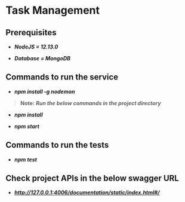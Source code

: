 # Task Management


## Prerequisites

*  ***NodeJS = 12.13.0***

*  ***Database = MongoDB***
 

## Commands to run the service 

*  ***npm install -g nodemon***  


>  **Note:**  ***Run the below commands in the project directory***

*  ***npm install***

*  ***npm start***
  

## Commands to run the tests 

*  ***npm test***
  

## Check project APIs in the below swagger URL

*  ***http://127.0.0.1:4006/documentation/static/index.html#/***